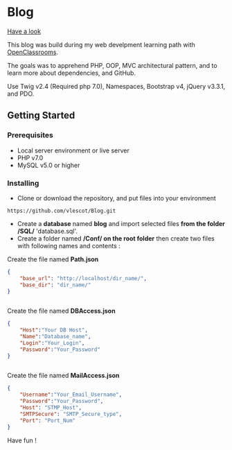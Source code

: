 # Blog 
[Have a look](http://vincentlescot.fr/P5/)

This blog was build during my web develpment learning path with [OpenClassrooms](https://openclassrooms.com/paths/developpeur-se-d-application-php-symfony).

The goals was to apprehend PHP, OOP, MVC architectural pattern, and to learn more about dependencies, and GitHub.

Use Twig v2.4 (Required php 7.0), Namespaces, Bootstrap v4, jQuery v3.3.1, and PDO.

## Getting Started

### Prerequisites

* Local server environment or live server
* PHP v7.0
* MySQL v5.0 or higher


### Installing

* Clone or download the repository, and put files into your environment

```
https://github.com/vlescot/Blog.git
```

* Create a **database** named **blog** and import selected files **from the folder /SQL/** 'database.sql'.
* Create a folder named **/Conf/ on the root folder** then create two files with following names and contents :

Create the file named **Path.json** 
```json
{
    "base_url": "http://localhost/dir_name/",
    "base_dir": "dir_name/"
}
 
```

Create the file named **DBAccess.json** 
```json
{
    "Host":"Your DB Host",
    "Name":"Database_name",
    "Login":"Your_Login",
    "Password":"Your_Password"
}
 
```

Create the file named **MailAccess.json**
```json
{
    "Username":"Your_Email_Username",
    "Password":"Your_Password",
    "Host": "STMP_Host",
    "SMTPSecure": "SMTP_Secure_type", 
    "Port": "Port_Num" 
}

```

Have fun !